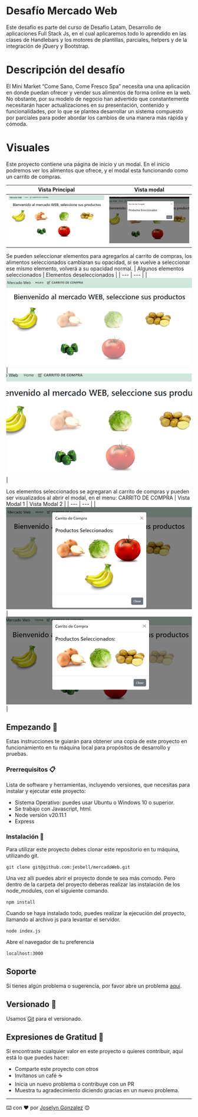 # Desafío Mercado Web
Este desafío es parte del curso de Desafio Latam, Desarrollo de aplicaciones Full Stack Js, en el cual aplicaremos todo lo aprendido en las clases de Handlebars y los motores de plantillas, parciales, helpers y de la integración de jQuery y Bootstrap.

# Descripción del desafío
El Mini Market “Come Sano, Come Fresco Spa” necesita una una aplicación en donde puedan ofrecer y vender sus alimentos de forma online en la web. No obstante, por su modelo de negocio han advertido que constantemente necesitarán hacer actualizaciones en su presentación, contenido y funcionalidades, por lo que se plantea desarrollar un sistema compuesto por parciales para poder abordar los cambios de una manera más rápida y cómoda.

# Visuales

Este proyecto contiene una página de inicio y un modal. 
En el inicio podremos ver los alimentos que ofrece, y el modal esta funcionando como un carrito de compras.

| Vista Principal | Vista modal |
| --- | --- |
| ![Vista_Principal](/assets/img/principal.png)| ![modal](/assets/img/modal.png) |

Se pueden seleccionar elementos para agregarlos al carrito de compras, los alimentos seleccionados cambiaran su opacidad, si se vuelve a seleccionar ese mismo elemento, volverá a su opacidad normal.
| Algunos elementos seleccionados | Elementos deseleccionados  |
| --- | --- |
| ![elementos_seleccionados_1](/assets/img/seleccionados1.png)| ![elementos_seleccionados_2](/assets/img/seleccionados2.png) |

Los elementos seleccionados se agregaran al carrito de compras y pueden ser visualizados al abrir el modal, en el menu: CARRITO DE COMPRA
| Vista Modal 1 | Vista Modal 2   |
| --- | --- |
| ![modal_1](/assets/img/modal1.png)| ![modal_2](/assets/img/modal2.png) |

## Empezando 🚀

Estas instrucciones te guiarán para obtener una copia de este proyecto en funcionamiento en tu máquina local para propósitos de desarrollo y pruebas.

### Prerrequisitos 📋

Lista de software y herramientas, incluyendo versiones, que necesitas para instalar y ejecutar este proyecto:

- Sistema Operativo: puedes usar Ubuntu o Windows 10 o superior.
- Se trabajo con Javascript, html.
- Node versión v20.11.1
- Express

### Instalación 🔧

Para utilizar este proyecto debes clonar este repositorio en tu máquina, utilizando git.

```
git clone git@github.com:jesbell/mercadoWeb.git
```

Una vez allí puedes abrir el proyecto donde te sea más comodo. Pero dentro de la carpeta del proyecto deberas realizar las instalación de los node_modules, con el siguiente comando.
```
npm install
```

Cuando se haya instalado todo, puedes realizar la ejecución del proyecto, llamando al archivo js para levantar el servidor.
```
node index.js
```

Abre el navegador de tu preferencia
```
localhost:3000
```

## Soporte

Si tienes algún problema o sugerencia, por favor abre un problema [aquí](https://github.com/jesbell/mercadoWeb/issues).

## Versionado 📌

Usamos [Git](https://git-scm.com) para el versionado.

## Expresiones de Gratitud 🎁

Si encontraste cualquier valor en este proyecto o quieres contribuir, aquí está lo que puedes hacer:

- Comparte este proyecto con otros
- Invítanos un café ☕
- Inicia un nuevo problema o contribuye con un PR
- Muestra tu agradecimiento diciendo gracias en un nuevo problema.

---

⌨️ con ❤️ por [Joselyn Gonzalez](https://github.com/jesbell) 😊
